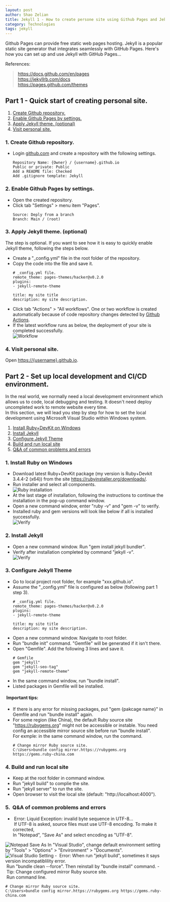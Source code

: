 ```yaml
---
layout: post
author: Shao Zelian
title: Jekyll 1 - How to create persone site using Github Pages and Jekyll?
category: Technologies
tags: jekyll
---
```


Github Pages can provide free static web pages hosting. Jekyll is a popular static site generator that integrates seamlessly with GitHub Pages. Here's how you can set up and use Jekyll with GitHub Pages...<br/>
<!--more-->

References:
> <a href="https://docs.github.com/en/pages">https://docs.github.com/en/pages<a><br/>
> <a href="https://jekyllrb.com/docs">https://jekyllrb.com/docs<a><br/>
> <a href="https://pages.github.com/themes">https://pages.github.com/themes<a>


## Part 1 - Quick start of creating personal site.
1. <a href="#1.1">Create Github repository.</a>
2. <a href="#1.2">Enable Github Pages by settings.</a>
3. <a href="#1.3">Apply Jekyll theme. (optional)</a>
4. <a href="#1.4">Visit personal site.</a>

### <span id="1.1">1. Create Github repository.</span>
- Login <a href="https://www.github.com">github.com</a> and create a repository with the following settings.<br/>
	<div class="language-plaintext highlighter-rouge">
		<div class="highlight">
			<pre class="highlight"><code>Repository Name: {Owner} / <span class="si">{<span class="s2">username</span>}.github.io</span><br/>Public or private: <span class="si">Public</span><br/>Add a README file: <span class="si">Checked</span><br/>Add .gitignore template: <span class="si">Jekyll</span></code></pre>
		</div>
	</div>

### <span id="1.2">2. Enable Github Pages by settings.</span>
- Open the created repository. <br/>
- Click tab "Settings" > menu item "Pages".
	<div class="language-plaintext highlighter-rouge">
		<div class="highlight">
			<pre class="highlight"><code>Source: <span class="si">Deply from a branch</span><br/>Branch: <span class="si">Main / (root)</span><br/></code></pre>
		</div>
	</div>

### <span id="1.3">3. Apply Jekyll theme. (optional)</span>
The step is optional. If you want to see how it is easy to quickly enable Jekyll theme, following the steps below. <br>
- Create a "_config.yml" file in the root folder of the repository.
- Copy the code into the file and save it. <br/>
	<div class="language-ruby highlighter-rouge">
		<div class="highlight">
			<pre class="highlight"><code><span class="c1"># _config.yml file.</span><br/>remote_theme: pages-themes/hacker@v0.2.0<br/>plugins:<br/>- jekyll-remote-theme<br/><br/>title: my site title<br/>description: my site description.</code></pre>
		</div>
	</div>
- Click tab "Actions" > "All workflows". One or two workflow is created automatically because of code repository changes detected by <a href="https://docs.github.com/en/actions">Github Actions</a>. 
- If the latest workflow runs as below, the deployment of your site is completed successfully. <br/>
	<img src='/assets/images/blog/2025-05-18-jekyll-01.png' style="max-width:600px" alt='Workflow'/>

### <span id="1.4">4. Visit personal site.</span>
Open <a href="javascript:void(0);">https://{username}.github.io</a>. 

## Part 2 - Set up local development and CI/CD environment.

In the real world, we normally need a local development environment which allows us to code, local debugging and testing. It doesn't need deploy uncompleted work to remote website every time. <br/>
In this section, we will lead you step by step for how to set the local development using Microsoft Visual Studio within Windows system.

1. <a href="#2.1">Install Ruby+DevKit on Windows</a>
2. <a href="#2.2">Install Jekyll</a>
3. <a href="#2.3">Configure Jekyll Theme</a>
4. <a href="#2.4">Build and run local site</a>
5. <a href="#2.5">Q&A of common problems and errors</a>

### <span id="2.1">1. Install Ruby on Windows</span>

- Download latest Ruby+DevKit package (my version is Ruby+Devkit 3.4.4-2 (x64)) from the site <a href="https://rubyinstaller.org/downloads/">https://rubyinstaller.org/downloads/</a>.
- Run installer and select all components.<br/>
	<img src='/assets/images/blog/2025-05-18-jekyll-02.png' style="max-width:600px" alt='Ruby installation'/>
- At the last stage of installation, following the instructions to continue the installation in the pop-up command window. 
- Open a new command window, enter "ruby -v" and "gem -v" to verify. 
- Installed ruby and gem versions will look like below if all is installed successfully. <br/>
	<img src='/assets/images/blog/2025-05-18-jekyll-03.png' style="max-width:600px" alt='Verify'/>

### <span id="2.2">2. Install Jekyll</span>

- Open a new command window. Run "gem install jekyll bundler".
- Verify after installation completed by command "jekyll -v".<br/>
	<img src='/assets/images/blog/2025-05-18-jekyll-04.png' style="max-width:500px" alt='Verify'/>

### <span id="2.3">3. Configure Jekyll Theme</span>

- Go to local project root folder, for example "xxx.github.io".
- Assume the "_config.yml" file is configured as below (following part 1 step 3).
	<div class="language-ruby highlighter-rouge">
		<div class="highlight">
			<pre class="highlight"><code><span class="c1"># _config.yml file.</span><br/>remote_theme: pages-themes/hacker@v0.2.0<br/>plugins:<br/>- jekyll-remote-theme<br/><br/>title: my site title<br/>description: my site description.</code></pre>
		</div>
	</div>
- Open a new command window. Navigate to root folder.
- Run "bundle init" command. "Gemfile" will be generated if it isn't there.
- Open "Gemfile". Add the following 3 lines and save it.
	<div class="language-ruby highlighter-rouge">
		<div class="highlight">
			<pre class="highlight"><code><span class="c1"># Gemfile</span><br/>gem "jekyll"<br/>gem "jekyll-seo-tag"<br/>gem "jekyll-remote-theme"<br/></code></pre>
		</div>
	</div>
- In the same command window, run "bundle install".
- Listed packages in Gemfile will be installed. 

#### <i class="fa-solid fa-circle-exclamation"></i>&nbsp;Important tips: 
- If there is any error for missing packages, put "gem {pakcage name}" in Gemfile and run "bundle install" again. 
- For some region (like China), the default Ruby source site "https://rubygems.org" might not be accessible or instable. You need config an accessible mirror source site before run "bundle install". <br/>For exmple: in the same command window, run the command.
	<div class="language-ruby highlighter-rouge">
		<div class="highlight">
			<pre class="highlight"><code><span class="c1"># Change mirror Ruby source site.</span><br/>C:\Users>bundle config mirror.https://rubygems.org https://gems.ruby-china.com</code></pre>
		</div>
	</div>

### <span id="2.4">4. Build and run local site</span>

- Keep at the root folder in command window.
- Run "jekyll build" to complie the site.
- Run "jekyll server" to run the site.
- Open browser to visit the local site (default: "http://localhost:4000").

### <span id="2.5">5. <i class="fa-solid fa-circle-question"></i>&nbsp;Q&A of common problems and errors</span>

- <i class="fa-solid fa-circle-xmark"></i>&nbsp;Error: Liquid Exception: invalid byte sequence in UTF-8...<br/>
<i class="fa-solid fa-right-long"></i>&nbsp;If UTF-8 is asked, source files must use UTF-8 encoding. To make it corrected, <br/>
In "Notepad", "Save As" and select encoding as "UTF-8".<br/>
<img src='/assets/images/blog/2025-05-18-jekyll-05.png' style="max-width:600px" alt='Notepad Save As'/>
In "Visual Studio", change default environment setting by "Tools" > "Options" > "Environment" > "Documents".<br/>
<img src='/assets/images/blog/2025-05-18-jekyll-06.png' style="max-width:600px" alt='Visual Studio Setting'/>
- <i class="fa-solid fa-circle-xmark"></i>&nbsp;Error: When run "jekyll build", sometimes it says version incompatiblility error. <br/>
<i class="fa-solid fa-right-long"></i>&nbsp;Run "bundle clean --force". Then reinstall by "bundle install" command.
- <i class="fa fa-info"></i>&nbsp;Tip: Change configured mirror Ruby source site. <br/>
<i class="fa-solid fa-right-long"></i>&nbsp;Run command line.<br/>
	<div class="language-ruby highlighter-rouge">
		<div class="highlight">
			<pre class="highlight"><code><span class="c1"># Change mirror Ruby source site.</span><br/>C:\Users>bundle config mirror.https://rubygems.org https://gems.ruby-china.com</code></pre>
		</div>
	</div>